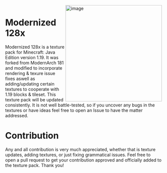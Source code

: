 <img height="310" alt="image" src="https://github.com/xJustJqy/Modernized-128x/blob/main/pack.png?raw=true" align="right">

# Modernized 128x

Modernized 128x is a texture pack for Minecraft: Java Edition version 1.19. It was forked from ModernArch 181 and modified to incorporate rendering & texure issue fixes aswell as adding/updating certain textures to cooperate with 1.19 blocks & tileset. This texture pack will be updated consistently. It is not well battle-tested, so if you uncover any bugs in the textures or have ideas feel free to open an Issue to have the matter addressed.

# Contribution
Any and all contribution is very much appreciated, whether that is texture updates, adding textures, or just fixing grammatical issues. Feel free to open a pull request to get your contribution approved and officially added to the texture pack. Thank you!
